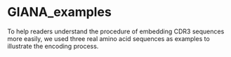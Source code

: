 # GIANA_examples
To help readers understand the procedure of embedding CDR3 sequences more easily, we used three real amino acid sequences as examples to illustrate the encoding process.
